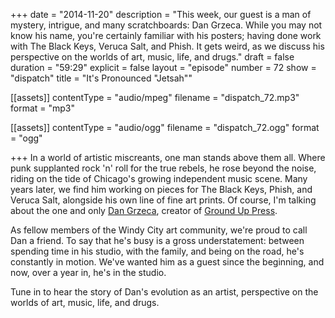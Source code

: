 +++
date = "2014-11-20"
description = "This week, our guest is a man of mystery, intrigue, and many scratchboards: Dan Grzeca. While you may not know his name, you're certainly familiar with his posters; having done work with The Black Keys, Veruca Salt, and Phish. It gets weird, as we discuss his perspective on the worlds of art, music, life, and drugs."
draft = false
duration = "59:29"
explicit = false
layout = "episode"
number = 72
show = "dispatch"
title = "It's Pronounced \"Jetsah\""

[[assets]]
  contentType = "audio/mpeg"
  filename = "dispatch_72.mp3"
  format = "mp3"

[[assets]]
  contentType = "audio/ogg"
  filename = "dispatch_72.ogg"
  format = "ogg"

+++
In a world of artistic miscreants, one man stands above them all. Where punk supplanted rock 'n' roll for the true rebels, he rose beyond the noise, riding on the tide of Chicago's growing independent music scene. Many years later, we find him working on pieces for The Black Keys, Phish, and Veruca Salt, alongside his own line of fine art prints. Of course, I'm talking about the one and only [Dan Grzeca](http://dangrzeca.com), creator of [Ground Up Press](http://groundup.bigcartel.com).

As fellow members of the Windy City art community, we're proud to call Dan a friend. To say that he's busy is a gross understatement: between spending time in his studio, with the family, and being on the road, he's constantly in motion. We've wanted him as a guest since the beginning, and now, over a year in, he's in the studio.

Tune in to hear the story of Dan's evolution as an artist, perspective on the worlds of art, music, life, and drugs.